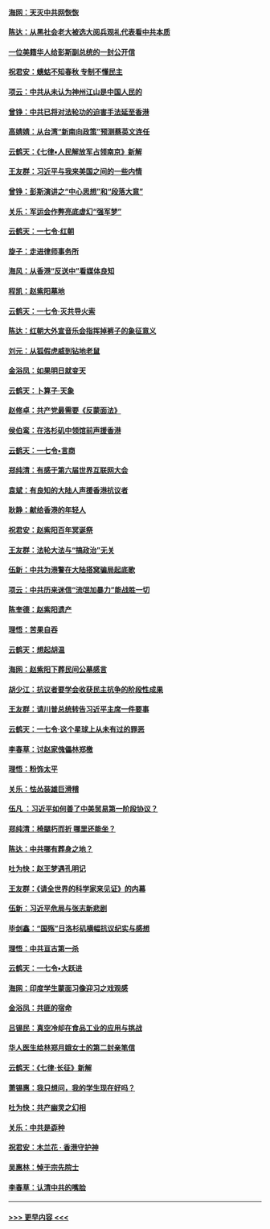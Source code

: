 #### [海网：天灭中共网恢恢](../pages/nsc993/n11618261.md?t=10282233) 
#### [陈达：从黑社会老大被选大阅兵观礼代表看中共本质](../pages/nsc993/n11618229.md?t=10282233) 
#### [一位美籍华人给彭斯副总统的一封公开信](../pages/nsc993/n11616906.md?t=10282233) 
#### [祝君安：蟪蛄不知春秋  专制不懂民主](../pages/nsc993/n11616882.md?t=10282233) 
#### [项云：中共从未认为神州江山是中国人民的](../pages/nsc993/n11616763.md?t=10282233) 
#### [曾铮：中共已将对法轮功的迫害手法延至香港](../pages/nsc993/n11616561.md?t=10282233) 
#### [高婧婧：从台湾“新南向政策”预测蔡英文连任](../pages/nsc993/n11616518.md?t=10282233) 
#### [云鹤天：《七律▪人民解放军占领南京》新解](../pages/nsc993/n11616490.md?t=10282233) 
#### [王友群：习近平与我来美国之间的一些内情](../pages/nsc993/n11615052.md?t=10282233) 
#### [曾铮：彭斯演讲之“中心思想”和“段落大意”](../pages/nsc993/n11615020.md?t=10282233) 
#### [关乐：军运会作弊亮底虚幻“强军梦”](../pages/nsc993/n11615008.md?t=10282233) 
#### [云鹤天：一七令‧红朝](../pages/nsc993/n11615000.md?t=10282233) 
#### [旋子：走进律师事务所](../pages/nsc993/n11614894.md?t=10282233) 
#### [海风：从香港“反送中”看媒体良知](../pages/nsc993/n11614480.md?t=10282233) 
#### [程凯：赵紫阳墓地](../pages/nsc993/n11614464.md?t=10282233) 
#### [云鹤天：一七令‧灭共导火索](../pages/nsc993/n11613471.md?t=10282233) 
#### [陈达：红朝大外宣音乐会指挥掉裤子的象征意义](../pages/nsc993/n11613456.md?t=10282233) 
#### [刘元：从狐假虎威到钻地老鼠](../pages/nsc993/n11612832.md?t=10282233) 
#### [金浴凤：如果明日就变天](../pages/nsc993/n11611135.md?t=10282233) 
#### [云鹤天：卜算子‧天象](../pages/nsc993/n11609023.md?t=10282233) 
#### [赵修卓：共产党最需要《反蒙面法》](../pages/nsc993/n11608006.md?t=10282233) 
#### [侯伯鸾：在洛杉矶中领馆前声援香港](../pages/nsc993/n11607802.md?t=10282233) 
#### [云鹤天：一七令•言商](../pages/nsc993/n11606248.md?t=10282233) 
#### [郑纯清：有感于第六届世界互联网大会](../pages/nsc993/n11604718.md?t=10282233) 
#### [袁斌：有良知的大陆人声援香港抗议者](../pages/nsc993/n11603673.md?t=10282233) 
#### [耿静：献给香港的年轻人](../pages/nsc993/n11602462.md?t=10282233) 
#### [祝君安：赵紫阳百年冥诞祭](../pages/nsc993/n11601386.md?t=10282233) 
#### [王友群：法轮大法与“搞政治”无关](../pages/nsc993/n11601658.md?t=10282233) 
#### [伍新：中共为港警在大陆搭窝骗局起底歌](../pages/nsc993/n11601536.md?t=10282233) 
#### [项云：中共历来迷信“流氓加暴力”能战胜一切](../pages/nsc993/n11601496.md?t=10282233) 
#### [陈奎德：赵紫阳遗产](../pages/nsc993/n11601444.md?t=10282233) 
#### [理悟：苦果自吞](../pages/nsc993/n11601385.md?t=10282233) 
#### [云鹤天：想起胡温](../pages/nsc993/n11600033.md?t=10282233) 
#### [海网：赵紫阳下葬民间公墓感言](../pages/nsc993/n11600021.md?t=10282233) 
#### [胡少江：抗议者要学会收获民主抗争的阶段性成果](../pages/nsc993/n11599626.md?t=10282233) 
#### [王友群：请川普总统转告习近平主席一件要事](../pages/nsc993/n11599533.md?t=10282233) 
#### [云鹤天：一七令‧这个星球上从未有过的罪恶](../pages/nsc993/n11598881.md?t=10282233) 
#### [李春草：讨赵家傀儡林郑檄](../pages/nsc993/n11598789.md?t=10282233) 
#### [理悟：粉饰太平](../pages/nsc993/n11598776.md?t=10282233) 
#### [关乐：怯怂装雄巨滑稽](../pages/nsc993/n11598767.md?t=10282233) 
#### [伍凡 ：习近平如何善了中美贸易第一阶段协议？](../pages/nsc993/n11596305.md?t=10282233) 
#### [郑纯清：椅腿朽而折 哪里还能坐？](../pages/nsc993/n11596273.md?t=10282233) 
#### [陈达：中共哪有葬身之地？](../pages/nsc993/n11596253.md?t=10282233) 
#### [吐为快：赵王梦遇孔明记](../pages/nsc993/n11596208.md?t=10282233) 
#### [王友群：《请全世界的科学家来见证》的内幕](../pages/nsc993/n11594091.md?t=10282233) 
#### [伍新：习近平危局与张志新悲剧](../pages/nsc993/n11594089.md?t=10282233) 
#### [毕剑鑫：“国殇”日洛杉矶横幅抗议纪实与感想](../pages/nsc993/n11591301.md?t=10282233) 
#### [理悟：中共亘古第一杀](../pages/nsc993/n11590734.md?t=10282233) 
#### [云鹤天：一七令•大跃进](../pages/nsc993/n11590699.md?t=10282233) 
#### [海网：印度学生蒙面习像迎习之戏观感](../pages/nsc993/n11590675.md?t=10282233) 
#### [金浴凤：共匪的宿命](../pages/nsc993/n11586383.md?t=10282233) 
#### [吕锡民：真空冷却在食品工业的应用与挑战](../pages/nsc993/n11585819.md?t=10282233) 
#### [华人医生给林郑月娥女士的第二封亲笔信](../pages/nsc993/n11585124.md?t=10282233) 
#### [云鹤天：《七律·长征》新解](../pages/nsc993/n11584578.md?t=10282233) 
#### [萧锡惠：我只想问，我的学生现在好吗？](../pages/nsc993/n11583828.md?t=10282233) 
#### [吐为快：共产幽灵之幻相](../pages/nsc993/n11583224.md?t=10282233) 
#### [关乐：中共是孬种](../pages/nsc993/n11582099.md?t=10282233) 
#### [祝君安：木兰花 · 香港守护神](../pages/nsc993/n11581782.md?t=10282233) 
#### [吴惠林：悼于宗先院士](../pages/nsc993/n11580283.md?t=10282233) 
#### [李春草：认清中共的嘴脸](../pages/nsc993/n11579954.md?t=10282233) 

----
#### [ >>> 更早内容 <<< ](../indexes/nsc993-earlier.md)
